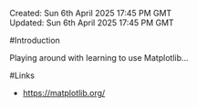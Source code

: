 Created: Sun 6th April 2025 17:45 PM GMT  
Updated: Sun 6th April 2025 17:45 PM GMT

#Introduction

Playing around with learning to use Matplotlib...

#Links

- https://matplotlib.org/
